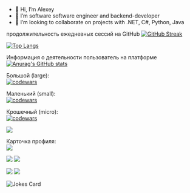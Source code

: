 - 👋 Hi, I’m Alexey
- 👀 I’m software software engineer and backend-developer
- 💞️ I’m looking to collaborate on projects with .NET, C#, Python, Java

продолжительность ежедневных сессий на GitHub
[![GitHub Streak](https://github-readme-streak-stats.herokuapp.com/?user=nortkron)](https://git.io/streak-stats)

<!---Для компактной версии-->
[![Top Langs](https://github-readme-stats.vercel.app/api/top-langs/?username=nortkron&layout=compact)](https://github.com/anuraghazra/github-readme-stats)

Информация о деятельности пользователь на платформе
[![Anurag's GitHub stats](https://github-readme-stats.vercel.app/api?username=nortkron)](https://github.com/anuraghazra/github-readme-stats)

Большой (large):  
[![codewars](https://www.codewars.com/users/username/badges/large)](https://www.codewars.com/users/NortKron)   

Маленький (small):  
[![codewars](https://www.codewars.com/users/username/badges/small)](https://www.codewars.com/users/NortKron) 

Крошечный (micro):  
[![codewars](https://www.codewars.com/users/username/badges/micro)](https://www.codewars.com/users/NortKron) 

![](https://komarev.com/ghpvc/?username=your-github-nortkron)

Карточка профиля: <br>
![](https://github-profile-summary-cards.vercel.app/api/cards/profile-details?username=nortkron&theme=solarized_dark)

![](https://github-profile-summary-cards.vercel.app/api/cards/most-commit-language?username=nortkron&theme=solarized_dark)
![](https://github-profile-summary-cards.vercel.app/api/cards/repos-per-language?username=nortkron&theme=solarized_dark)<br>

![](https://github-profile-summary-cards.vercel.app/api/cards/stats?username=nortkron&theme=solarized_dark)
![](https://github-profile-summary-cards.vercel.app/api/cards/productive-time?username=nortkron&theme=solarized_dark)<br>

![Jokes Card](https://readme-jokes.vercel.app/api)
